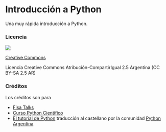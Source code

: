 # Introducción a Python

Una muy rápida introducción a Python.

### Licencia

![](http://i.creativecommons.org/l/by-sa/2.5/ar/88x31.png)

[Creative Commons](http://creativecommons.org/licenses/by-sa/2.5/ar/deed.es_AR)

Licencia Creative Commons Atribución-CompartirIgual 2.5 Argentina (CC BY-SA 2.5 AR)

### Créditos

Los créditos son para

* [Fisa Talks](https://github.com/fisadev/talks)
* [Curso Python Cientifico](https://github.com/mgaitan/curso-python-cientifico)
* [El tutorial de Python](http://docs.python.org.ar/tutorial) traducción al castellano por la comunidad [Python Argentina](http://python.org.ar/)